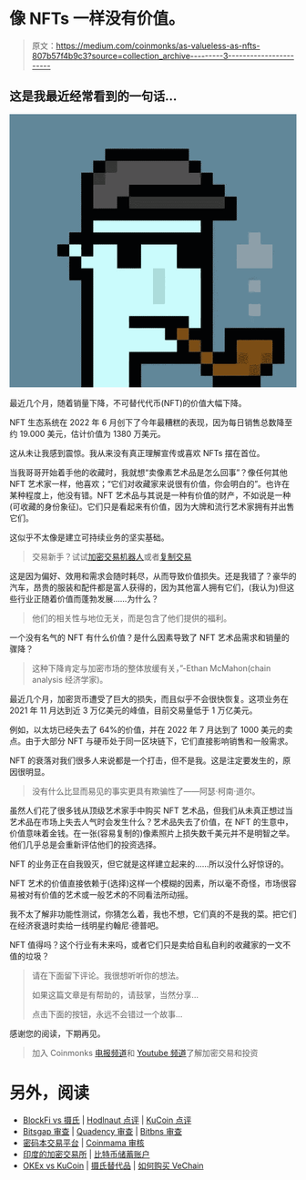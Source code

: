 # 像 NFTs 一样没有价值。

> 原文：<https://medium.com/coinmonks/as-valueless-as-nfts-807b57f4b9c3?source=collection_archive---------3----------------------->

## 这是我最近经常看到的一句话…

![](img/4009078557f254b9986315d336a21136.png)

最近几个月，随着销量下降，不可替代代币(NFT)的价值大幅下降。

NFT 生态系统在 2022 年 6 月创下了今年最糟糕的表现，因为每日销售总数降至约 19.000 美元，估计价值为 1380 万美元。

这从未让我感到震惊。我从来没有真正理解宣传或喜欢 NFTs 摆在首位。

当我哥哥开始着手他的收藏时，我就想“卖像素艺术品是怎么回事”？像任何其他 NFT 艺术家一样，他喜欢；“它们对收藏家来说很有价值，你会明白的”。也许在某种程度上，他没有错。NFT 艺术品与其说是一种有价值的财产，不如说是一种(可收藏的身份象征)。它们只是看起来有价值，因为大牌和流行艺术家拥有并出售它们。

这似乎不太像是建立可持续业务的坚实基础。

> 交易新手？试试[加密交易机器人](/coinmonks/crypto-trading-bot-c2ffce8acb2a)或者[复制交易](/coinmonks/top-10-crypto-copy-trading-platforms-for-beginners-d0c37c7d698c)

这是因为偏好、效用和需求会随时耗尽，从而导致价值损失。还是我错了？豪华的汽车，昂贵的服装和配件都是富人获得的，因为其他富人拥有它们，(我认为)但这些行业正随着价值而蓬勃发展……为什么？

> 他们的相关性与地位无关，而是包含了他们提供的福利。

一个没有名气的 NFT 有什么价值？是什么因素导致了 NFT 艺术品需求和销量的骤降？

> 这种下降肯定与加密市场的整体放缓有关，”-Ethan McMahon(chain analysis 经济学家)。

最近几个月，加密货币遭受了巨大的损失，而且似乎不会很快恢复。这项业务在 2021 年 11 月达到近 3 万亿美元的峰值，目前交易量低于 1 万亿美元。

例如，以太坊已经失去了 64%的价值，并在 2022 年 7 月达到了 1000 美元的卖点。由于大部分 NFT 与硬币处于同一区块链下，它们直接影响销售和一般需求。

NFT 的衰落对我们很多人来说都是一个打击，但不是我。这是注定要发生的，原因很明显。

> 没有什么比显而易见的事实更具有欺骗性了——阿瑟·柯南·道尔。

虽然人们花了很多钱从顶级艺术家手中购买 NFT 艺术品，但我们从未真正想过当艺术品在市场上失去人气时会发生什么？艺术品失去了价值，在 NFT 的生意中，价值意味着金钱。在一张(容易复制的)像素照片上损失数千美元并不是明智之举。他们几乎总是会重新评估他们的投资选择。

NFT 的业务正在自我毁灭，但它就是这样建立起来的……所以没什么好惊讶的。

NFT 艺术的价值直接依赖于(选择)这样一个模糊的因素，所以毫不奇怪，市场很容易被对有价值的艺术或一般艺术的不同看法所动摇。

我不太了解非功能性测试，你猜怎么着，我也不想，它们真的不是我的菜。把它们在经济衰退时卖给一线明星约翰尼·德普吧。

NFT 值得吗？这个行业有未来吗，或者它们只是卖给自私自利的收藏家的一文不值的垃圾？

> 请在下面留下评论。我很想听听你的想法。
> 
> 如果这篇文章是有帮助的，请鼓掌，当然分享…
> 
> 点击下面的按钮，永远不会错过一个故事…

感谢您的阅读，下期再见。

> 加入 Coinmonks [电报频道](https://t.me/coincodecap)和 [Youtube 频道](https://www.youtube.com/c/coinmonks/videos)了解加密交易和投资

# 另外，阅读

*   [BlockFi vs 摄氏](/coinmonks/blockfi-vs-celsius-vs-hodlnaut-8a1cc8c26630) | [Hodlnaut 点评](/coinmonks/hodlnaut-review-best-way-to-hodl-is-to-earn-interest-on-your-bitcoin-6658a8c19edf) | [KuCoin 点评](https://coincodecap.com/kucoin-review)
*   [Bitsgap 审查](/coinmonks/bitsgap-review-a-crypto-trading-bot-that-makes-easy-money-a5d88a336df2) | [Quadency 审查](/coinmonks/quadency-review-a-crypto-trading-automation-platform-3068eaa374e1) | [Bitbns 审查](/coinmonks/bitbns-review-38256a07e161)
*   [密码本交易平台](/coinmonks/top-10-crypto-copy-trading-platforms-for-beginners-d0c37c7d698c) | [Coinmama 审核](/coinmonks/coinmama-review-ace5641bde6e)
*   [印度的加密交易所](/coinmonks/bitcoin-exchange-in-india-7f1fe79715c9) | [比特币储蓄账户](/coinmonks/bitcoin-savings-account-e65b13f92451)
*   [OKEx vs KuCoin](https://coincodecap.com/okex-kucoin) | [摄氏替代品](https://coincodecap.com/celsius-alternatives) | [如何购买 VeChain](https://coincodecap.com/buy-vechain)